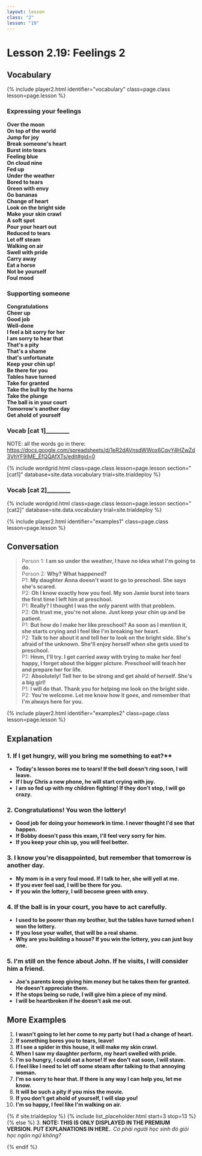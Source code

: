 ```yaml
---
layout: lesson
class: "2"
lesson: "19"
---
```



# Lesson 2.19: Feelings 2


## Vocabulary 
{% include player2.html identifier="vocabulary" class=page.class lesson=page.lesson %}



### Expressing your feelings
**Over the moon**   
**On top of the world**  
**Jump for joy**  
**Break someone's heart**  
**Burst into tears**  
**Feeling blue**  
**On cloud nine**    
**Fed up**  
**Under the weather**  
**Bored to tears**  
**Green with envy**    
**Go bananas**  
**Change of heart**  
**Look on the bright side**  
**Make your skin crawl**  
**A soft spot**  
**Pour your heart out**    
**Reduced to tears**  
**Let off steam**  
**Walking on air**  
**Swell with pride**  
**Carry away**  
**Eat a horse**    
**Not be yourself**  
**Foul mood**  


### Supporting someone 
**Congratulations**  
**Cheer up**   
**Good job**  
**Well-done**  
**I feel a bit sorry for her**  
**I am sorry to hear that**  
**That's a pity**  
**That's a shame**  
**that's unfortunate**  
**Keep your chin up!**  
**Be there for you**  
**Tables have turned**  
**Take for granted**  
**Take the bull by the horns**  
**Take the plunge**  
**The ball is in your court**  
**Tomorrow's another day**   
**Get ahold of yourself**  


### ____Vocab [cat 1]____________ 

NOTE: all the words go in there: https://docs.google.com/spreadsheets/d/1eR2dAVnsdWWox6CqvY4HZwZd3VhYF9IME_EfQQAfXTs/edit#gid=0

{% include wordgrid.html 
		class=page.class 
		lesson=page.lesson 
		section="[cat1]"
		database=site.data.vocabulary 
		trial=site.trialdeploy %}


### ____Vocab [cat 2]____________ 

{% include wordgrid.html 
		class=page.class 
		lesson=page.lesson 
		section="[cat2]"
		database=site.data.vocabulary 
		trial=site.trialdeploy %}





{% include player2.html identifier="examples1" class=page.class lesson=page.lesson %}

## Conversation

> Person 1: **I am so under the weather, I have no idea what I'm going to do.**   
> Person 2: **Why? What happened?**    
> P1: **My daughter Anna doesn't want to go to preschool. She says she's scared.**    
> P2: **Oh I know exactly how you feel. My son Jamie burst into tears the first time I left him at preschool.**  
> P1: **Really? I thought I was the only parent with that problem.**  
> P2: **Oh trust me, you're not alone. Just keep your chin up and be patient.**  
> P1: **But how do I make her like preschool? As soon as I mention it, she starts crying and I feel like I'm breaking her heart.**  
> P2: **Talk to her about it and tell her to look on the bright side. She's afraid of the unknown. She'll enjoy herself when she gets used to preschool.**  
> P1: **Hmm, I'll try. I get carried away with trying to make her feel happy, I forget about the bigger picture. Preschool will teach her and prepare her for life.**  
> P2: **Absolutely! Tell her to be strong and get ahold of herself. She's a big girl!**  
> P1: **I will do that. Thank you for helping me look on the bright side.**  
> P2: **You're welcome. Let me know how it goes, and remember that I'm always here for you.**     



{% include player2.html identifier="examples2" class=page.class lesson=page.lesson %}
## Explanation
### 1. If I get hungry, will you bring me something to eat?**
- **Today's lesson bores me to tears! If the bell doesn't ring soon, I will leave.**
- **If I buy Chris a new phone, he will start crying with joy.**
- **I am so fed up with my children fighting! If they don't stop, I will go crazy.** 

### 2. Congratulations! You won the lottery!
- **Good job for doing your homework in time. I never thought I'd see that happen.**
- **If Bobby doesn't pass this exam, I'll feel very sorry for him.**
- **If you keep your chin up, you will feel better.**

### 3. I know you're disappointed, but remember that tomorrow is another day.
- **My mom is in a very foul mood. If I talk to her, she will yell at me.**
- **If you ever feel sad, I will be there for you.**
- **If you win the lottery, I will become green with envy.**

### 4. If the ball is in your court, you have to act carefully.
- **I used to be poorer than my brother, but the tables have turned when I won the lottery.**
- **If you lose your wallet, that will be a real shame.**
- **Why are you building a house? If you win the lottery, you can just buy one.**

### 5. I'm still on the fence about John. If he visits, I will consider him a friend.
- **Joe's parents keep giving him money but he takes them for granted. He doesn't appreciate them.**
- **If he stops being so rude, I will give him a piece of my mind.**
- **I will be heartbroken if he doesn't ask me out.**

## More Examples

1. **I wasn't going to let her come to my party but I had a change of heart.**
2. **If something bores you to tears, leave!**
3. **If I see a spider in this house, it will make my skin crawl.**
4. **When I saw my daughter perform, my heart swelled with pride.**
5. **I'm so hungry, I could eat a horse! If we don't eat soon, I will stave.**
6. **I feel like I need to let off some steam after talking to that annoying woman.**
7. **I'm so sorry to hear that. If there is any way I can help you, let me know.**
8. **It will be such a pity if you miss the movie.**
9. **If you don't get ahold of yourself, I will slap you!**
10. **I'm so happy, I feel like I'm walking on air.**


{% if site.trialdeploy %}
	{% include list_placeholder.html start=3 stop=13 %}
	{% else %}
3. **NOTE: THIS IS ONLY DISPLAYED IN THE PREMIUM VERSION. PUT EXPLANATIONS IN HERE.**.
*Có phải người học sinh đó giỏi học ngôn ngữ không?*







{% endif %}